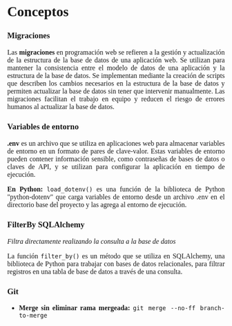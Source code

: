 <span style="font-family: Times New Roman;">
<span style="text-align: justify">
<span style="font-size: medium;">

# Conceptos

### Migraciones

Las **migraciones** en programación web se refieren a la gestión y actualización de la estructura de la base de datos de una aplicación web. Se utilizan para mantener la consistencia entre el modelo de datos de una aplicación y la estructura de la base de datos. Se implementan mediante la creación de scripts que describen los cambios necesarios en la estructura de la base de datos y permiten actualizar la base de datos sin tener que intervenir manualmente. Las migraciones facilitan el trabajo en equipo y reducen el riesgo de errores humanos al actualizar la base de datos.


### Variables de entorno

**.env** es un archivo que se utiliza en aplicaciones web para almacenar variables de entorno en un formato de pares de clave-valor. Estas variables de entorno pueden contener información sensible, como contraseñas de bases de datos o claves de API, y se utilizan para configurar la aplicación en tiempo de ejecución. 

**En Python:**
``load_dotenv()`` es una función de la biblioteca de Python "python-dotenv" que carga variables de entorno desde un archivo .env en el directorio base del proyecto y las agrega al entorno de ejecución.


### FilterBy SQLAlchemy
*Filtra directamente realizando la consulta a la base de datos*

La función ``filter_by()`` es un método que se utiliza en SQLAlchemy, una biblioteca de Python para trabajar con bases de datos relacionales, para filtrar registros en una tabla de base de datos a través de una consulta.
  
 
### Git
 - **Merge sin eliminar rama mergeada:** `git merge --no-ff branch-to-merge`
